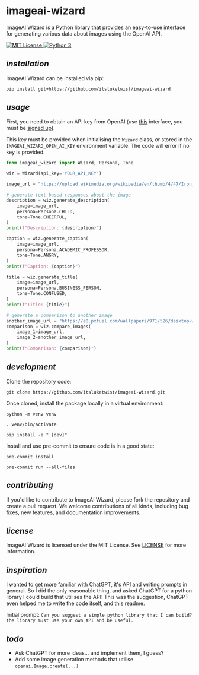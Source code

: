 # **imageai-wizard**

ImageAI Wizard is a Python library that provides an easy-to-use interface for generating 
various data about images using the OpenAI API.

<div>
    <a href="https://opensource.org/licenses/MIT">
        <img alt="MIT License" src="https://img.shields.io/badge/Licence-MIT-yellow?style=for-the-badge&logo=docs&logoColor=white" />
    </a>
    <a href="https://www.python.org/">
        <img alt="Python 3" src="https://img.shields.io/badge/Python_3-37709F?style=for-the-badge&logo=python&logoColor=white" />
    </a>
</div>

## *installation*

ImageAI Wizard can be installed via pip:

```shell
pip install git+https://github.com/itsluketwist/imageai-wizard
```

## *usage*

First, you need to obtain an API key from OpenAI (use [this](https://platform.openai.com/account/api-keys) 
interface, you must be [signed up](https://beta.openai.com/signup/)).

This key must be provided when initialising the `Wizard` class, or stored in the
`IMAGEAI_WIZARD_OPEN_AI_KEY` environment variable. The code will error if no key is provided.

```python
from imageai_wizard import Wizard, Persona, Tone

wiz = Wizard(api_key='YOUR_API_KEY')

image_url = "https://upload.wikimedia.org/wikipedia/en/thumb/4/47/Iron_Man_%28circa_2018%29.png/220px-Iron_Man_%28circa_2018%29.png"

# generate text based responses about the image
description = wiz.generate_description(
    image=image_url,
    persona=Persona.CHILD,
    tone=Tone.CHEERFUL,
)
print(f"Description: {description}")

caption = wiz.generate_caption(
    image=image_url,
    persona=Persona.ACADEMIC_PROFESSOR,
    tone=Tone.ANGRY,
)
print(f"Caption: {caption}")

title = wiz.generate_title(
    image=image_url,
    persona=Persona.BUSINESS_PERSON,
    tone=Tone.CONFUSED,
)
print(f"Title: {title}")

# generate a comparison to another image
another_image_url = "https://e0.pxfuel.com/wallpapers/971/526/desktop-wallpaper-robot-and-cat-red-robot.jpg"
comparison = wiz.compare_images(
    image_1=image_url,
    image_2=another_image_url,
)
print(f"Comparison: {comparison}")
```


## *development*

Clone the repository code:

```shell
git clone https://github.com/itsluketwist/imageai-wizard.git
```

Once cloned, install the package locally in a virtual environment:

```shell
python -m venv venv

. venv/bin/activate

pip install -e ".[dev]"
```

Install and use pre-commit to ensure code is in a good state:

```shell
pre-commit install

pre-commit run --all-files
```


## *contributing*

If you'd like to contribute to ImageAI Wizard, please fork the repository and create a pull request. 
We welcome contributions of all kinds, including bug fixes, new features, and documentation improvements.


## *license*

ImageAI Wizard is licensed under the MIT License. See [LICENSE](LICENSE) for more information.

## *inspiration*

I wanted to get more familiar with ChatGPT, it's API and writing prompts in general. 
So I did the only reasonable thing, and asked ChatGPT for a python library I could 
build that utilises the API! This was the suggestion, ChatGPT even helped me to 
write the code itself, and this readme.

Initial prompt: `Can you suggest a simple python library that I can build? the library must use your own API and be useful.`


## *todo*

- Ask ChatGPT for more ideas... and implement them, I guess?
- Add some image generation methods that utilise `openai.Image.create(...)`
